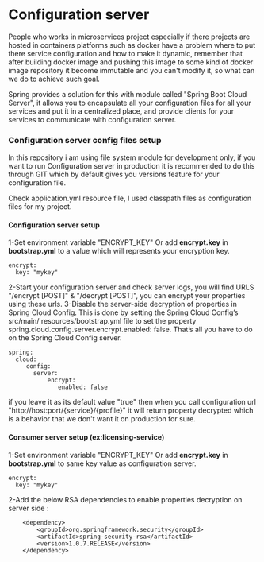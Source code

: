# Configuration server

People who works in microservices project especially if there projects are hosted in containers platforms such as docker have a problem where to put there service configuration and how to make it dynamic, remember that after building docker image and pushing this image to some kind of docker image repository it become immutable and you can't modify it, so what can we do to achieve such goal.

Spring provides a solution for this with module called "Spring Boot Cloud Server", it allows you to encapsulate all your configuration files for all your services and put it in a centralized place, and provide clients for your services to communicate with configuration server.

### Configuration server config files setup
In this repository i am using file system module for development only, if you want to run Configuration server in production it is recommended to do this through GIT which by default gives you versions feature for your configuration file.

Check application.yml resource file, I used classpath files as configuration files for my project.

#### Configuration server setup
1-Set environment variable "ENCRYPT_KEY" Or add <b>encrypt.key</b> in <b>bootstrap.yml</b> to a value which will represents your encryption key.

```
encrypt: 
  key: "mykey" 
```

2-Start your configuration server and check server logs, you will find URLS "/encrypt [POST]" & "/decrypt [POST]", you can encrypt your properties using these urls. 
3-Disable the server-side decryption of properties in Spring Cloud Config. This is done by setting the Spring Cloud Config’s src/main/ resources/bootstrap.yml file to set the property spring.cloud.config.server.encrypt.enabled: false. That’s all you have to do on the Spring Cloud Config server.


```
spring:
  cloud:
     config:
       server:
           encrypt:
              enabled: false
```

if you leave it as its default value "true" then when you call configuration url "http://host:port/{service}/{profile}" it will return property decrypted which is a behavior that we don't want it on production for sure.

#### Consumer server setup (ex:licensing-service)
1-Set environment variable "ENCRYPT_KEY" Or add <b>encrypt.key</b> in <b>bootstrap.yml</b> to same key value as configuration server.

```
encrypt: 
  key: "mykey" 
```

2-Add the below RSA dependencies to enable properties decryption on server side :

```
	<dependency>
	    <groupId>org.springframework.security</groupId>
	    <artifactId>spring-security-rsa</artifactId>
	    <version>1.0.7.RELEASE</version>
	</dependency>
```
